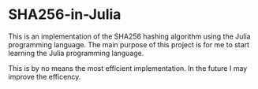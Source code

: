# SHA256-in-Julia
This is an implementation of the SHA256 hashing algorithm using the Julia programming language. The main purpose of this project is for me to start learning the Julia programming language.

This is by no means the most efficient implementation. In the future I may improve the efficency.
